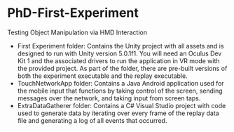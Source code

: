# PhD-First-Experiment
 Testing Object Manipulation via HMD Interaction

* First Experiment folder: Contains the Unity project with all assets and is designed to run with Unity version 5.0.1f1. You will need an Oculus Dev Kit 1 and the associated drivers to run the application in VR mode with the provided project. As part of the folder, there are pre-built versions of both the experiment executable and the replay executable.
* TouchNetworkApp folder: Contains a Java Android application used for the mobile input that functions by taking control of the screen, sending messages over the network, and taking input from screen taps.
* ExtraDataGatherer folder: Contains a C# Visual Studio project with code used to generate data by iterating over every frame of the replay data file and generating a log of all events that occurred. 
